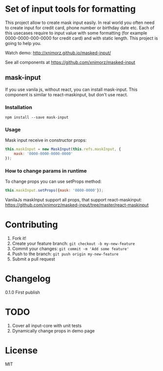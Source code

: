 # Set of input tools for formatting

This project allow to create mask input easily.
In real world you often need to create input for credit card, phone number or birthday date etc. 
Each of this usecases require to input value with some formatting (for example 0000-0000-000-0000 for credit card) and with static length. This project is going to help you.

Watch demo: http://xnimorz.github.io/masked-input/

See all components at https://github.com/xnimorz/masked-input

## mask-input

If you use vanila js, without react, you can install mask-input. This component is similar to react-maskinput, but don't use react.

### Installation

```
npm install --save mask-input
```

### Usage

Mask input receive in constructor props:
```javascript
this.maskInput = new MaskInput(this.refs.maskInput, {
    mask: '0000-0000-0000-0000'
});
```

### How to change params in runtime

To change props you can use setProps method:
```javascript
this.maskInput.setProps({mask: '0000-0000'});
```

VanilaJs maskInput support all props, that support react-maskinput: https://github.com/xnimorz/masked-input/tree/master/react-maskinput

# Contributing

1) Fork it!
2) Create your feature branch: `git checkout -b my-new-feature`
3) Commit your changes: `git commit -m 'Add some feature'`
4) Push to the branch: `git push origin my-new-feature`
5) Submit a pull request 

# Changelog

0.1.0 First publish

# TODO

1) Cover all input-core with unit tests
2) Dynamically change props in demo page

# License

MIT

